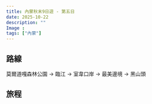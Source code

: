 ```yaml
---
title: 內蒙秋末9日遊 - 第五日
date: 2025-10-22
description: ""
Image : 
tags: ["內蒙"]
---
```


## 路線
莫爾道嘎森林公園 → 臨江 → 室韋口岸 → 最美邊境 → 黑山頭

## 旅程


